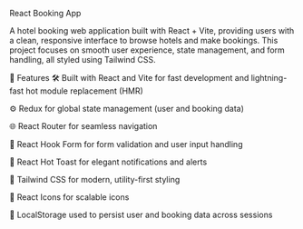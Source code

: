 React Booking App

A hotel booking web application built with React + Vite, providing users with a clean, responsive interface to browse hotels and make bookings. This project focuses on smooth user experience, state management, and form handling, all styled using Tailwind CSS.

🚀 Features
🛠 Built with React and Vite for fast development and lightning-fast hot module replacement (HMR)

⚙️ Redux for global state management (user and booking data)

🌐 React Router for seamless navigation

🎯 React Hook Form for form validation and user input handling

🔔 React Hot Toast for elegant notifications and alerts

🎨 Tailwind CSS for modern, utility-first styling

🌟 React Icons for scalable icons

💾 LocalStorage used to persist user and booking data across sessions
